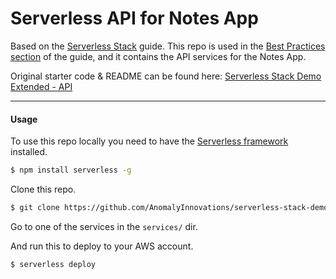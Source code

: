 # Serverless API for Notes App

Based on the [Serverless Stack](http://serverless-stack.com) guide.
This repo is used in the [Best Practices section](https://serverless-stack.com/chapters/best-practices-for-building-serverless-apps.html) of the guide, and it contains the API services for the Notes App.

Original starter code & README can be found here: [Serverless Stack Demo Extended - API](https://github.com/AnomalyInnovations/serverless-stack-demo-ext-api)

---

#### Usage

To use this repo locally you need to have the [Serverless framework](https://serverless.com) installed.

```bash
$ npm install serverless -g
```

Clone this repo.

```bash
$ git clone https://github.com/AnomalyInnovations/serverless-stack-demo-ext-api
```

Go to one of the services in the `services/` dir.

And run this to deploy to your AWS account.

```bash
$ serverless deploy
```
